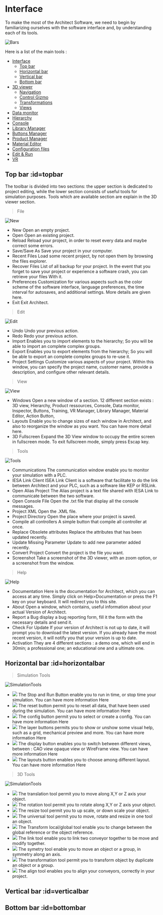 # Interface 

   To make the most of the Architect Software, we need to begin by familiarizing ourselves with the software interface and, by understanding each of its tools.
   
   ![Bars](Images/Bars.png ':size=800')
   
   Here is a list of the main tools :
   
- [Interface](#interface)
	- [Top bar](#topbar)
	- [Horizontal bar](#horizontalbar)
	- [Vertical bar](#verticalbar)
	- [Bottom bar](#bottombar)
- [3D viewer](#3dviewer)
	- [Navigation](#navigation)
	- [Control Gizmo](#3dviewer)
	- [Transformations](#3dviewer)
	- [Views](#3dviewer)
- [Data monitor](#3dviewer)
- [Hierarchy](#3dviewer)
- [Console](#3dviewer)
- [Library Manager](#3dviewer)
- [Buttons Manager](#3dviewer)
- [Product Manager](#3dviewer)
- [Material Editor](#3dviewer)
- [Configuration files](#3dviewer)
- [Edit & Run](#3dviewer)
- [VR](#vr)

## Top bar :id=topbar

   The toolbar is divided into two sections: the upper section is dedicated to project editing, while the lower section consists of useful tools for simulation purposes. Tools which are available section are explain in the 3D viewer section.

> File

![New](Images/New.png)

- New 	Open an empty project.
- Open 	Open an existing project.
- Reload 	Reload your project, in order to reset every data and maybe correct some errors.
- Save/Save As 	Save your project in your computer.
- Recent Files 	Load some recent project, by not open them by browsing the files explorer.
- Recover Files 	List of all backup for your project. In the event that you forget to save your project or experience a software crash, you can retrieve your files With it.
- Preferences 	Customization for various aspects such as the color scheme of the software interface, language preferences, the time interval for autosaves, and additional settings. More details are given here.
- Exit 	Exit Architect.

> Edit

![Edit](Images/Edit.png)
- Undo 	Undo your previous action.
- Redo 	Redo your previous action.
- Import 	Enables you to import elements to the hierarchy; So you will be able to import an complete complex groups.
- Export 	Enables you to export elements from the hierarchy; So you will be able to export an complete complex groups to re-use it.
- Project Settings 	Customize various aspects of your project. Within this window, you can specify the project name, customer name, provide a description, and configure other relevant details.

> View

![View](Images/View.png)

- Windows 	Open a new window of a section. 12 different section exists : 3D view, Hierarchy, Product ressources, Console, Data monitor, Inspector, Buttons, Training, VR Manager, Library Manager, Material Editor, Action Button,
- Layouts 	Enable you to change sizes of each window in Architect, and also to reorganize the window as you want. You can have more detail here.
- 3D Fullscreen 	Expand the 3D View window to occupy the entire screen in fullscreen mode. To exit fullscreen mode, simply press Escap key.


> Tools

![Tools](Images/Tools.png)

- Communications 	The communication window enable you to monitor your simulation with a PLC.
- IESA Link Client 	ISEA Link Client is a software that facilitate to do the link between Architect and your PLC, such as a software like KEP or RSLink.
- Open Alias Project 	The Alias project is a text file shared with IESA Link to communicate between the two software.
- Open Console File 	Open the .txt file that display all the console messages.
- Project XML 	Open the .XML file.
- Project Directory 	Open the place where your project is saved.
- Compile all controllers 	A simple button that compile all controller at once.
- Replace Obsolete attributes 	Replace the attributes that has been updated recently.
- Update Missing Parameter 	Update to add new parameter added recently.
- Convert Project 	Convert the project is the file you want.
- Screenshot 	Take a screenshot of the 3D viewer, with an zoom option, or a screenshot from the window.

> Help

![Help](Images/Help.png)

- Documentation 	Here is the documentation for Architect, which you can access at any time. Simply click on Help>Documentation or press the F1 key on your keyboard. It will redirect you to this site.
- About 	Open a window, which contains, useful information about your actual Version of Architect.
- Report a Bug 	display a bug reporting form, fill it the form with the necessary details and send it.
- Check For Update 	If your version of Architect is not up to date, it will prompt you to download the latest version. If you already have the most recent version, it will notify you that your version is up to date.
- Activation 	They are 4 different sections : a demo one, which will end in 30min; a professional one; an educational one and a ultimate one.

## Horizontal bar :id=horizontalbar

> Simulation Tools

![SimulationTools](Images/Simulation_Bar.png)

- ![](Images/Stop.png) The Stop and Run Button enable you to run in time, or stop time your simulation. You can have more information Here
- ![](Images/Reset.png) The reset button permit you to reset all data, that have been used during the simulation. You can have more information Here
- ![](Images/Config.png) The config button permit you to select or create a config. You can have more information Here
- ![](Images/Layer.png) The layer buttons permits you to show or unshow some visual help, such as a grid, mechanical preview and more. You can have more information Here
- ![](Images/Display.png) The display button enables you to switch between different views, between : CAO view opaque view or WireFrame view. You can have more information Here
- ![](Images/Layout.png) The layouts button enables you to choose among different layout. You can have more information Here

> 3D Tools

![SimulationTools](Images/3D_tool.png)

- ![](Images/translation.png) 	The translation tool permit you to move along X,Y or Z axis your object.
- ![](Images/rotation.png) 	The rotation tool permit you to rotate along X,Y or Z axis your object.
- ![](Images/resized.png) 	The resize tool permit you to up scale, or down scale your object.
- ![](Images/universal.png) 	The universal tool permit you to move, rotate and resize in one tool an object.
- ![](Images/transform.png) 	The Transform local/global tool enable you to change between the global reference or the object reference.
- ![](Images/Attach.png) 	The link tool enable you to link two conveyor together to be move and modify together.
- ![](Images/Symmetry.png) 	The symetry tool enable you to move an object or a group, in symmetry along an axis.
- ![](Images/Duplicate.png) 	The transformation tool permit you to transform object by duplicate an object or a group.
- ![](Images/Duplicated.png) 	The align tool enables you to align your conveyors, correctly in your project.

## Vertical bar :id=verticalbar

## Bottom bar :id=bottombar



